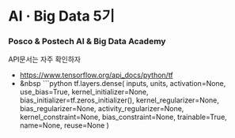 # AI · Big Data 5기

### Posco & Postech AI & Big Data Academy

API문서는 자주 확인하자
- https://www.tensorflow.org/api_docs/python/tf
- &nbsp ```python
tf.layers.dense(
    inputs,
    units,
    activation=None,
    use_bias=True,
    kernel_initializer=None,
    bias_initializer=tf.zeros_initializer(),
    kernel_regularizer=None,
    bias_regularizer=None,
    activity_regularizer=None,
    kernel_constraint=None,
    bias_constraint=None,
    trainable=True,
    name=None,
    reuse=None
)
```
